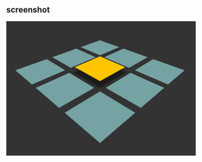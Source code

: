 ## screenshot

![image](https://github.com/liwenone/front-end-demo/blob/master/20170926-tile/screenshot.png)